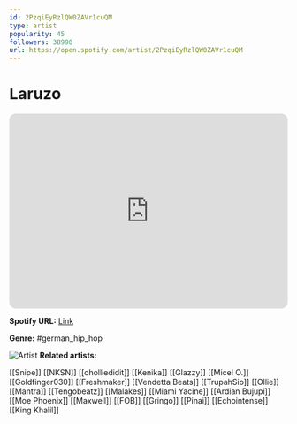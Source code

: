 ```yaml
---
id: 2PzqiEyRzlQW0ZAVr1cuQM
type: artist
popularity: 45
followers: 38990
url: https://open.spotify.com/artist/2PzqiEyRzlQW0ZAVr1cuQM
---
```

# Laruzo

<iframe style="border-radius:12px" src="https://open.spotify.com/embed/artist/2PzqiEyRzlQW0ZAVr1cuQM" width="100%" height="352" frameBorder="0" allowfullscreen="" allow="autoplay; clipboard-write; encrypted-media; fullscreen; picture-in-picture" loading="lazy"></iframe>

**Spotify URL:** [Link](https://open.spotify.com/artist/2PzqiEyRzlQW0ZAVr1cuQM)

**Genre:**  #german_hip_hop

![Artist](https://i.scdn.co/image/ab6761610000e5eb36e76a8a260b10dbc77bc121)
**Related artists:**

[[Snipe]]
[[NKSN]]
[[oholliedidit]]
[[Kenika]]
[[Glazzy]]
[[Micel O.]]
[[Goldfinger030]]
[[Freshmaker]]
[[Vendetta Beats]]
[[TrupahSio]]
[[Ollie]]
[[Mantra]]
[[Tengobeatz]]
[[Malakes]]
[[Miami Yacine]]
[[Ardian Bujupi]]
[[Moe Phoenix]]
[[Maxwell]]
[[FOB]]
[[Gringo]]
[[Pinai]]
[[Echointense]]
[[King Khalil]]
